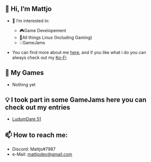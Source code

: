 ## 👋 Hi, I’m Mattjo
- 👀 I’m interested in:
  - 🎮Game Developement 
  - 🐧All things Linux (Including Gaming)
  - 💡GameJams

- You can find more about me [here](https://carrd.co/dashboard/5422167577176638/edit), and if you like what i do you can always check out my [Ko-Fi](https://ko-fi.com/mattjodev)

## 🎉 My Games 
  - Nothing yet

## 💡 I took part in some GameJams here you can check out my entries
- [LudumDare 51](https://ldjam.com/events/ludum-dare/51/dodgeball-deathjam)

## 📫 How to reach me: 
  - Discord: Mattjo#7987
  - e-Mail: mattjodev@gmail.com

<!---
MattjoDev/Ashgramor is a ✨ special ✨ repository because its `README.md` (this file) appears on your GitHub profile.
You can click the Preview link to take a look at your changes.
--->
